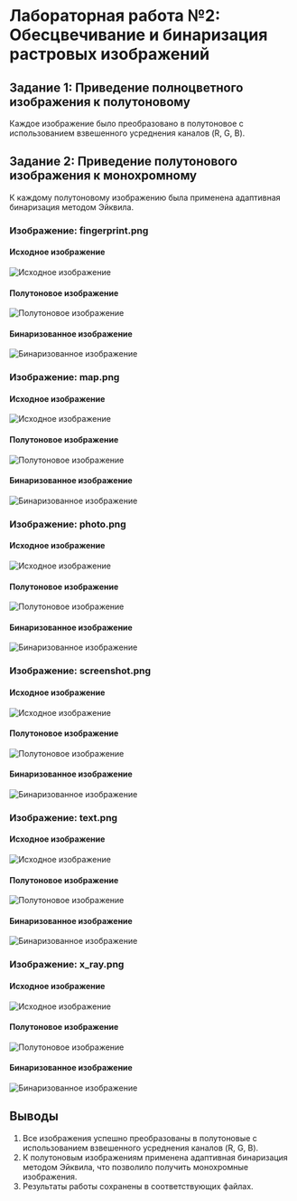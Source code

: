 
# Лабораторная работа №2: Обесцвечивание и бинаризация растровых изображений

## Задание 1: Приведение полноцветного изображения к полутоновому
Каждое изображение было преобразовано в полутоновое с использованием взвешенного усреднения каналов (R, G, B).

## Задание 2: Приведение полутонового изображения к монохромному
К каждому полутоновому изображению была применена адаптивная бинаризация методом Эйквила.


### Изображение: fingerprint.png

#### Исходное изображение
![Исходное изображение](fingerprint.png)

#### Полутоновое изображение
![Полутоновое изображение](Output_Grayscale_fingerprint.png.bmp)

#### Бинаризованное изображение
![Бинаризованное изображение](Output_Binarized_fingerprint.png.bmp)

### Изображение: map.png

#### Исходное изображение
![Исходное изображение](map.png)

#### Полутоновое изображение
![Полутоновое изображение](Output_Grayscale_map.png.bmp)

#### Бинаризованное изображение
![Бинаризованное изображение](Output_Binarized_map.png.bmp)

### Изображение: photo.png

#### Исходное изображение
![Исходное изображение](photo.png)

#### Полутоновое изображение
![Полутоновое изображение](Output_Grayscale_photo.png.bmp)

#### Бинаризованное изображение
![Бинаризованное изображение](Output_Binarized_photo.png.bmp)

### Изображение: screenshot.png

#### Исходное изображение
![Исходное изображение](screenshot.png)

#### Полутоновое изображение
![Полутоновое изображение](Output_Grayscale_screenshot.png.bmp)

#### Бинаризованное изображение
![Бинаризованное изображение](Output_Binarized_screenshot.png.bmp)

### Изображение: text.png

#### Исходное изображение
![Исходное изображение](text.png)

#### Полутоновое изображение
![Полутоновое изображение](Output_Grayscale_text.png.bmp)

#### Бинаризованное изображение
![Бинаризованное изображение](Output_Binarized_text.png.bmp)

### Изображение: x_ray.png

#### Исходное изображение
![Исходное изображение](x_ray.png)

#### Полутоновое изображение
![Полутоновое изображение](Output_Grayscale_x_ray.png.bmp)

#### Бинаризованное изображение
![Бинаризованное изображение](Output_Binarized_x_ray.png.bmp)

## Выводы
1. Все изображения успешно преобразованы в полутоновые с использованием взвешенного усреднения каналов (R, G, B).
2. К полутоновым изображениям применена адаптивная бинаризация методом Эйквила, что позволило получить монохромные изображения.
3. Результаты работы сохранены в соответствующих файлах.
